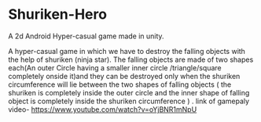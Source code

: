 # Shuriken-Hero
A 2d Android Hyper-casual game made in unity.

A hyper-casual game in which  we have to destroy the falling objects with the help of shuriken (ninja star).
The falling objects are made of two shapes each(An outer Circle having  a  smaller inner circle /triangle/square 
completely onside it)and they can be destroyed only when the shuriken circumference will lie between the two shapes
of falling objects  ( the shuriken is completely inside the outer circle and the inner shape of falling object is
completely inside the  shuriken circumference ) .
link of gamepaly video-
https://www.youtube.com/watch?v=oYjBNR1mNpU
